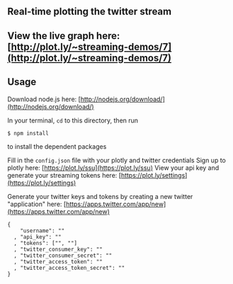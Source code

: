 
## Real-time plotting the twitter stream


## View the live graph here: [http://plot.ly/~streaming-demos/7](http://plot.ly/~streaming-demos/7)

## Usage
Download node.js here: [http://nodejs.org/download/](http://nodejs.org/download/)

In your terminal, `cd` to this directory, then run 
```
$ npm install
```
to install the dependent packages

Fill in the `config.json` file with your plotly and twitter credentials
Sign up to plotly here: [https://plot.ly/ssu](https://plot.ly/ssu)
View your api key and generate your streaming tokens here: [https://plot.ly/settings](https://plot.ly/settings)

Generate your twitter keys and tokens by creating a new twitter "application" here: [https://apps.twitter.com/app/new](https://apps.twitter.com/app/new)

```
{
    "username": ""
  , "api_key": ""
  , "tokens": ["", ""]
  , "twitter_consumer_key": ""
  , "twitter_consumer_secret": ""
  , "twitter_access_token": ""
  , "twitter_access_token_secret": ""
}
```

